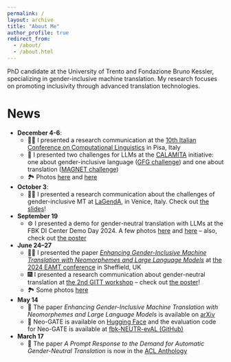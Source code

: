 ```yaml
---
permalink: /
layout: archive
title: "About Me"
author_profile: true
redirect_from: 
  - /about/
  - /about.html
---
```

PhD candidate at the University of Trento and Fondazione Bruno Kessler, specializing in 
gender-inclusive machine translation. 
My research focuses on promoting inclusivity through advanced translation technologies.

# News
* **December 4-6**:
  * 🕺🏻 I presented a research communication at the [10th Italian Conference on Computational Linguistics](https://clic2024.ilc.cnr.it/) in Pisa, Italy
  * 🧲 I presented two challenges for LLMs at the [CALAMITA](https://clic2024.ilc.cnr.it/calamita/) initiative: one about gender-inclusive language ([GFG challenge](https://clic2024.ilc.cnr.it/wp-content/uploads/2024/12/122_calamita_long.pdf)) and one about translation ([MAGNET challenge](https://clic2024.ilc.cnr.it/wp-content/uploads/2024/12/120_calamita_long.pdf))
  * 🏞️ Photos [here](https://bsky.app/profile/fbk-mt.bsky.social/post/3lcki67pz5s24) and [here](https://bsky.app/profile/fbk-mt.bsky.social/post/3lcnlpn5ldc2b)
* **October 3**: 
  * 🕺🏻 I presented a research communication about the challenges of gender-inclusive MT at [LaGendA](https://www.unive.it/web/en/6465/home), in Venice, Italy. Check out [the slides](https://drive.google.com/file/d/1GbkF72BPl-JNf6B9qLdVxZbo6069LRke/view?usp=share_link)!
* **September 19**
  * ⚙️ I presented a demo for gender-neutral translation with LLMs at the FBK DI Center Demo Day 2024. A few photos [here](https://x.com/fbk_mt/status/1836677227464851674) and [here](https://x.com/fbk_mt/status/1837074648334270832) – also, check out [the poster](https://drive.google.com/file/d/1OJD1nLL0XfE8qwlsOu9HWJNE4ZXZH4V1/view?usp=sharing)
* **June 24–27** 
  * 🕺🏻 I presented the paper *[Enhancing Gender-Inclusive Machine Translation with Neomorphemes and Large Language Models](https://aclanthology.org/2024.eamt-1.25/)* at [the 2024 EAMT conference](https://eamt2024.sheffield.ac.uk/) in Sheffield, UK
  * 🎆 I presented a research communication about gender-neutral translation at [the 2nd GITT workshop](https://sites.google.com/tilburguniversity.edu/gitt2024) – check out [the poster](https://drive.google.com/file/d/1FWAXKy7jX7vUiZ0Ve-3MBvP2M-XFTyBN/view?usp=sharing)!
  * 🏞️ Some photos [here](https://www.linkedin.com/feed/update/urn:li:activity:7213302941154217984/)
* **May 14** 
  * 📄 The paper _Enhancing Gender-Inclusive Machine Translation with Neomorphemes and Large Language Models_ is available on [arXiv](https://arxiv.org/abs/2405.08477)
  * 🤗 Neo-GATE is available on [Hugging Face](https://huggingface.co/datasets/FBK-MT/Neo-GATE) and the evaluation code for Neo-GATE is available at [fbk-NEUTR-evAL (GitHub)](https://github.com/hlt-mt/fbk-NEUTR-evAL/blob/main/solutions/Neo-GATE.md)
* **March 17**
  * 🌟 The paper *A Prompt Response to the Demand for Automatic Gender-Neutral Translation* is now in the [ACL Anthology](https://aclanthology.org/2024.eacl-short.23/)